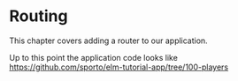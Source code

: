 # Routing

This chapter covers adding a router to our application. 

Up to this point the application code looks like <https://github.com/sporto/elm-tutorial-app/tree/100-players>
